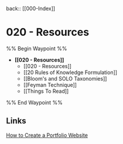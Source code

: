  back:: [[000-Index]]


# 020 - Resources

%% Begin Waypoint %%
- **[[020 - Resources]]**
	- [[020 - Resources]]
	- [[20 Rules of Knowledge Formulation]]
	- [[Bloom's and SOLO Taxonomies]]
	- [[Feyman Technique]]
	- [[Things To Read]]

%% End Waypoint %%



## Links

[How to Create a Portfolio Website](https://pagespeedchecklist.com/how-to-create-a-portfolio-website)


